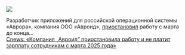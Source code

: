 <!--2025-04-01 14:08:02-->
<div class="yb">
  <div class="rss smaller1 habr"><img src="https://habrastorage.org/getpro/habr/upload_files/a87/59b/367/a8759b36739a5ac6fa6674d607d6eefc.jpg" /><p>Разработчик приложений для&nbsp;российской операционной системы «Аврора», компания ООО «Авроид», <a href="https://www.cnews.ru/news/top/2025-03-31_razrabotchik_prilozhenij_dlya" rel="noopener noreferrer nofollow">приостановил</a> работу с&nbsp;марта до&nbsp;конца... <br><a class="light" href="https://habr.com/ru/news/896526/?utm_source=habrahabr&utm_medium=rss&utm_campaign=896526">Cnews: «Компания „Авроид“ приостановила работу и не платит зарплату сотрудникам с марта 2025 года»</a></div>
</div>
